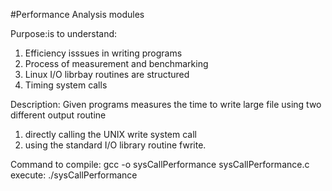 #Performance Analysis modules

Purpose:is to understand:
1) Efficiency isssues in writing programs
2) Process of measurement and benchmarking
3) Linux I/O librbay routines are structured
4) Timing system calls

Description:
Given programs measures the time to write large file using two different output routine
1) directly calling the UNIX write system call 
2) using the standard I/O library routine fwrite.

Command to compile:
 gcc -o sysCallPerformance sysCallPerformance.c
execute:
 ./sysCallPerformance 
